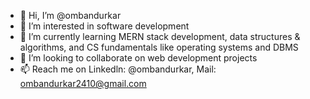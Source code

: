 - 👋 Hi, I’m @ombandurkar
- 👀 I’m interested in software development
- 🌱 I’m currently learning MERN stack development, data structures & algorithms, and CS fundamentals like operating systems and DBMS
- 💞️ I’m looking to collaborate on web development projects
- 📫 Reach me on Linkedln: @ombandurkar, Mail: ombandurkar2410@gmail.com

<!---
ombandurkar/ombandurkar is a ✨ special ✨ repository because its `README.md` (this file) appears on your GitHub profile.
You can click the Preview link to take a look at your changes.
--->
